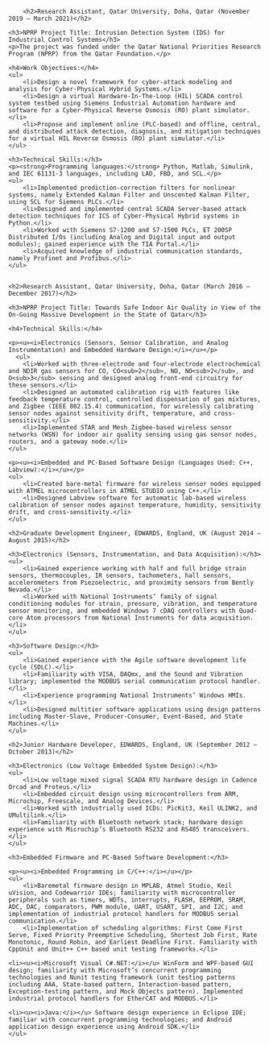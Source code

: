 <html lang="en">
<head>
    <meta charset="UTF-8">
    <title>Work Experience - H. M. Sabbir Ahmad</title>
</head>
<body>

        <h2>Research Assistant, Qatar University, Doha, Qatar (November 2019 – March 2021)</h2>

    <h3>NPRP Project Title: Intrusion Detection System (IDS) for Industrial Control Systems</h3>
    <p>The project was funded under the Qatar National Priorities Research Program (NPRP) from the Qatar Foundation.</p>

    <h4>Work Objectives:</h4>
    <ul>
        <li>Design a novel framework for cyber-attack modeling and analysis for Cyber-Physical Hybrid Systems.</li>
        <li>Design a virtual Hardware-In-The-Loop (HIL) SCADA control system testbed using Siemens Industrial Automation hardware and software for a Cyber-Physical Reverse Osmosis (RO) plant simulator.</li>
        <li>Propose and implement online (PLC-based) and offline, central, and distributed attack detection, diagnosis, and mitigation techniques for a virtual HIL Reverse Osmosis (RO) plant simulator.</li>
    </ul>

    <h3>Technical Skills:</h3>
    <p><strong>Programming languages:</strong> Python, Matlab, Simulink, and IEC 61131-3 languages, including LAD, FBD, and SCL.</p>
    <ul>
        <li>Implemented prediction-correction filters for nonlinear systems, namely Extended Kalman Filter and Unscented Kalman Filter, using SCL for Siemens PLCs.</li>
        <li>Designed and implemented central SCADA Server-based attack detection techniques for ICS of Cyber-Physical Hybrid systems in Python.</li>
        <li>Worked with Siemens S7-1200 and S7-1500 PLCs, ET 200SP Distributed I/Os (including Analog and Digital input and output modules); gained experience with the TIA Portal.</li>
        <li>Acquired knowledge of industrial communication standards, namely Profinet and Profibus.</li>
    </ul>

    
    <h2>Research Assistant, Qatar University, Doha, Qatar (March 2016 – December 2017)</h2>

    <h3>NPRP Project Title: Towards Safe Indoor Air Quality in View of the On-Going Massive Development in the State of Qatar</h3>

    <h4>Technical Skills:</h4>

    <p><u><i>Electronics (Sensors, Sensor Calibration, and Analog Instrumentation) and Embedded Hardware Design:</i></u></p>
      <ul>
        <li>Worked with three-electrode and four-electrode electrochemical and NDIR gas sensors for CO, CO<sub>2</sub>, NO, NO<sub>2</sub>, and O<sub>3</sub> sensing and designed analog front-end circuitry for these sensors.</li>
        <li>Designed an automated calibration rig with features like feedback temperature control, controlled dispensation of gas mixtures, and Zigbee (IEEE 802.15.4) communication, for wirelessly calibrating sensor nodes against sensitivity drift, temperature, and cross-sensitivity.</li>
        <li>Implemented STAR and Mesh Zigbee-based wireless sensor networks (WSN) for indoor air quality sensing using gas sensor nodes, routers, and a gateway node.</li>
    </ul>

    <p><u><i>Embedded and PC-Based Software Design (Languages Used: C++, Labview):</i></u></p>
    <ul>
        <li>Created bare-metal firmware for wireless sensor nodes equipped with ATMEL microcontrollers in ATMEL STUDIO using C++.</li>
        <li>Designed Labview software for automatic lab-based wireless calibration of sensor nodes against temperature, humidity, sensitivity drift, and cross-sensitivity.</li>
    </ul>

    <h2>Graduate Development Engineer, EDWARDS, England, UK (August 2014 – August 2015)</h2>

    <h3>Electronics (Sensors, Instrumentation, and Data Acquisition):</h3>
    <ul>
        <li>Gained experience working with half and full bridge strain sensors, thermocouples, IR sensors, tachometers, hall sensors, accelerometers from Piezoelectric, and proximity sensors from Bently Nevada.</li>
        <li>Worked with National Instruments’ family of signal conditioning modules for strain, pressure, vibration, and temperature sensor monitoring, and embedded Windows 7 cDAQ controllers with Quad-core Atom processors from National Instruments for data acquisition.</li>
    </ul>

    <h3>Software Design:</h3>
    <ul>
        <li>Gained experience with the Agile software development life cycle (SDLC).</li>
        <li>Familiarity with VISA, DAQmx, and the Sound and Vibration library; implemented the MODBUS serial communication protocol handler.</li>
        <li>Experience programming National Instruments’ Windows HMIs.</li>
        <li>Designed multitier software applications using design patterns including Master-Slave, Producer-Consumer, Event-Based, and State Machines.</li>
    </ul>

    <h2>Junior Hardware Developer, EDWARDS, England, UK (September 2012 – October 2013)</h2>

    <h3>Electronics (Low Voltage Embedded System Design):</h3>
    <ul>
        <li>Low voltage mixed signal SCADA RTU hardware design in Cadence Orcad and Proteus.</li>
        <li>Embedded circuit design using microcontrollers from ARM, Microchip, Freescale, and Analog Devices.</li>
        <li>Worked with industrially used ICDs: PicKit3, Keil ULINK2, and UMultilink.</li>
        <li>Familiarity with Bluetooth network stack; hardware design experience with Microchip’s Bluetooth RS232 and RS485 transceivers.</li>
    </ul>

    <h3>Embedded Firmware and PC-Based Software Development:</h3>

    <p><u><i>Embedded Programming in C/C++:</i></u></p>
    <ul>
        <li>Baremetal firmware design in MPLAB, Atmel Studio, Keil uVision, and Codewarrior IDEs; familiarity with microcontroller peripherals such as timers, WDTs, interrupts, FLASH, EEPROM, SRAM, ADC, DAC, comparators, PWM module, UART, USART, SPI, and I2C; and implementation of industrial protocol handlers for MODBUS serial communication.</li>
        <li>Implementation of scheduling algorithms: First Come First Serve, Fixed Priority Preemptive Scheduling, Shortest Job First, Rate Monotonic, Round Robin, and Earliest Deadline First. Familiarity with CppUnit and Unit++ C++ based unit testing frameworks.</li>

    <li><u><i>Microsoft Visual C#.NET:</i></u> WinForm and WPF-based GUI design; familiarity with Microsoft’s concurrent programming technologies and Nunit testing framework (unit testing patterns including AAA, State-based pattern, Interaction-based pattern, Exception-testing pattern, and Mock Objects pattern). Implemented industrial protocol handlers for EtherCAT and MODBUS.</li>

    <li><u><i>Java:</i></u> Software design experience in Eclipse IDE; familiar with concurrent programming technologies; and Android application design experience using Android SDK.</li>
    </ul>



</body>
</html>
